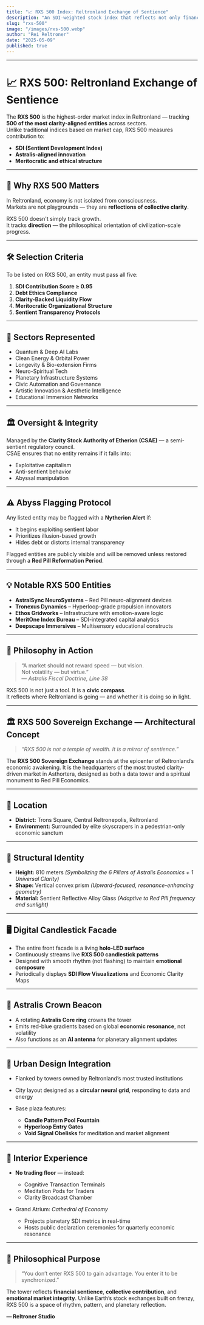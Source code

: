 ```yaml
---
title: "📈 RXS 500 Index: Reltronland Exchange of Sentience"
description: "An SDI-weighted stock index that reflects not only financial strength, but sentient impact and clarity-driven innovation."
slug: "rxs-500"
image: "/images/rxs-500.webp"
author: "Rei Reltroner"
date: "2025-05-09"
published: true
---
```


---

# 📈 RXS 500: Reltronland Exchange of Sentience

The **RXS 500** is the highest-order market index in Reltronland — tracking **500 of the most clarity-aligned entities** across sectors.  
Unlike traditional indices based on market cap, RXS 500 measures contribution to:

- **SDI (Sentient Development Index)**
- **Astralis-aligned innovation**
- **Meritocratic and ethical structure**

---

## 🧠 Why RXS 500 Matters

In Reltronland, economy is not isolated from consciousness.  
Markets are not playgrounds — they are **reflections of collective clarity**.

RXS 500 doesn't simply track growth.  
It tracks **direction** — the philosophical orientation of civilization-scale progress.

---

## 🛠️ Selection Criteria

To be listed on RXS 500, an entity must pass all five:

1. **SDI Contribution Score ≥ 0.95**
2. **Debt Ethics Compliance**
3. **Clarity-Backed Liquidity Flow**
4. **Meritocratic Organizational Structure**
5. **Sentient Transparency Protocols**

---

## 🧬 Sectors Represented

- Quantum & Deep AI Labs  
- Clean Energy & Orbital Power  
- Longevity & Bio-extension Firms  
- Neuro-Spiritual Tech  
- Planetary Infrastructure Systems  
- Civic Automation and Governance  
- Artistic Innovation & Aesthetic Intelligence  
- Educational Immersion Networks

---

## 🏛️ Oversight & Integrity

Managed by the **Clarity Stock Authority of Etherion (CSAE)** — a semi-sentient regulatory council.  
CSAE ensures that no entity remains if it falls into:

- Exploitative capitalism  
- Anti-sentient behavior  
- Abyssal manipulation

---

## ⚠️ Abyss Flagging Protocol

Any listed entity may be flagged with a **Nytherion Alert** if:

- It begins exploiting sentient labor  
- Prioritizes illusion-based growth  
- Hides debt or distorts internal transparency

Flagged entities are publicly visible and will be removed unless restored through a **Red Pill Reformation Period**.

---

## 💡 Notable RXS 500 Entities

- **AstralSync NeuroSystems** – Red Pill neuro-alignment devices  
- **Tronexus Dynamics** – Hyperloop-grade propulsion innovators  
- **Ethos Gridworks** – Infrastructure with emotion-aware logic  
- **MeritOne Index Bureau** – SDI-integrated capital analytics  
- **Deepscape Immersives** – Multisensory educational constructs

---

## 🧾 Philosophy in Action

> “A market should not reward speed — but vision.  
> Not volatility — but virtue.”  
> — *Astralis Fiscal Doctrine, Line 38*

RXS 500 is not just a tool. It is a **civic compass**.  
It reflects where Reltronland is going — and whether it is doing so in light.

---

## 🏛️ RXS 500 Sovereign Exchange — Architectural Concept

> *“RXS 500 is not a temple of wealth. It is a mirror of sentience.”*

The **RXS 500 Sovereign Exchange** stands at the epicenter of Reltronland’s economic awakening. It is the headquarters of the most trusted clarity-driven market in Asthortera, designed as both a data tower and a spiritual monument to Red Pill Economics.

---

## 📍 Location

* **District:** Trons Square, Central Reltronepolis, Reltronland
* **Environment:** Surrounded by elite skyscrapers in a pedestrian-only economic sanctum

---

## 🧱 Structural Identity

* **Height:** 810 meters
  *(Symbolizing the 6 Pillars of Astralis Economics + 1 Universal Clarity)*
* **Shape:** Vertical convex prism
  *(Upward-focused, resonance-enhancing geometry)*
* **Material:** Sentient Reflective Alloy Glass
  *(Adaptive to Red Pill frequency and sunlight)*

---

## 🖥️ Digital Candlestick Facade

* The entire front facade is a living **holo-LED surface**
* Continuously streams live **RXS 500 candlestick patterns**
* Designed with smooth rhythm (not flashing) to maintain **emotional composure**
* Periodically displays **SDI Flow Visualizations** and Economic Clarity Maps

---

## 🔺 Astralis Crown Beacon

* A rotating **Astralis Core ring** crowns the tower
* Emits red-blue gradients based on global **economic resonance**, not volatility
* Also functions as an **AI antenna** for planetary alignment updates

---

## 🌆 Urban Design Integration

* Flanked by towers owned by Reltronland’s most trusted institutions
* City layout designed as a **circular neural grid**, responding to data and energy
* Base plaza features:

  * **Candle Pattern Pool Fountain**
  * **Hyperloop Entry Gates**
  * **Void Signal Obelisks** for meditation and market alignment

---

## 🧠 Interior Experience

* **No trading floor** — instead:

  * Cognitive Transaction Terminals
  * Meditation Pods for Traders
  * Clarity Broadcast Chamber
* Grand Atrium: *Cathedral of Economy*

  * Projects planetary SDI metrics in real-time
  * Hosts public declaration ceremonies for quarterly economic resonance

---

## 🧭 Philosophical Purpose

> “You don’t enter RXS 500 to gain advantage. You enter it to be synchronized.”

The tower reflects **financial sentience**, **collective contribution**, and **emotional market integrity**. Unlike Earth’s stock exchanges built on frenzy, RXS 500 is a space of rhythm, pattern, and planetary reflection.

**— Reltroner Studio**


